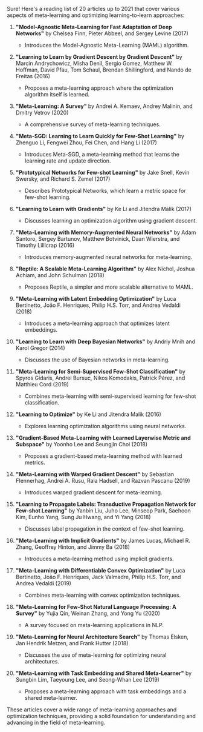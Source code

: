 Sure! Here's a reading list of 20 articles up to 2021 that cover various aspects of meta-learning and optimizing learning-to-learn approaches:

1. **"Model-Agnostic Meta-Learning for Fast Adaptation of Deep Networks"** by Chelsea Finn, Pieter Abbeel, and Sergey Levine (2017)
   - Introduces the Model-Agnostic Meta-Learning (MAML) algorithm.

2. **"Learning to Learn by Gradient Descent by Gradient Descent"** by Marcin Andrychowicz, Misha Denil, Sergio Gomez, Matthew W. Hoffman, David Pfau, Tom Schaul, Brendan Shillingford, and Nando de Freitas (2016)
   - Proposes a meta-learning approach where the optimization algorithm itself is learned.

3. **"Meta-Learning: A Survey"** by Andrei A. Kemaev, Andrey Malinin, and Dmitry Vetrov (2020)
   - A comprehensive survey of meta-learning techniques.

4. **"Meta-SGD: Learning to Learn Quickly for Few-Shot Learning"** by Zhenguo Li, Fengwei Zhou, Fei Chen, and Hang Li (2017)
   - Introduces Meta-SGD, a meta-learning method that learns the learning rate and update direction.

5. **"Prototypical Networks for Few-shot Learning"** by Jake Snell, Kevin Swersky, and Richard S. Zemel (2017)
   - Describes Prototypical Networks, which learn a metric space for few-shot learning.

6. **"Learning to Learn with Gradients"** by Ke Li and Jitendra Malik (2017)
   - Discusses learning an optimization algorithm using gradient descent.

7. **"Meta-Learning with Memory-Augmented Neural Networks"** by Adam Santoro, Sergey Bartunov, Matthew Botvinick, Daan Wierstra, and Timothy Lillicrap (2016)
   - Introduces memory-augmented neural networks for meta-learning.

8. **"Reptile: A Scalable Meta-Learning Algorithm"** by Alex Nichol, Joshua Achiam, and John Schulman (2018)
   - Proposes Reptile, a simpler and more scalable alternative to MAML.

9. **"Meta-Learning with Latent Embedding Optimization"** by Luca Bertinetto, João F. Henriques, Philip H.S. Torr, and Andrea Vedaldi (2018)
   - Introduces a meta-learning approach that optimizes latent embeddings.

10. **"Learning to Learn with Deep Bayesian Networks"** by Andriy Mnih and Karol Gregor (2014)
    - Discusses the use of Bayesian networks in meta-learning.

11. **"Meta-Learning for Semi-Supervised Few-Shot Classification"** by Spyros Gidaris, Andrei Bursuc, Nikos Komodakis, Patrick Pérez, and Matthieu Cord (2019)
    - Combines meta-learning with semi-supervised learning for few-shot classification.

12. **"Learning to Optimize"** by Ke Li and Jitendra Malik (2016)
    - Explores learning optimization algorithms using neural networks.

13. **"Gradient-Based Meta-Learning with Learned Layerwise Metric and Subspace"** by Yoonho Lee and Seungjin Choi (2018)
    - Proposes a gradient-based meta-learning method with learned metrics.

14. **"Meta-Learning with Warped Gradient Descent"** by Sebastian Flennerhag, Andrei A. Rusu, Raia Hadsell, and Razvan Pascanu (2019)
    - Introduces warped gradient descent for meta-learning.

15. **"Learning to Propagate Labels: Transductive Propagation Network for Few-shot Learning"** by Yanbin Liu, Juho Lee, Minseop Park, Saehoon Kim, Eunho Yang, Sung Ju Hwang, and Yi Yang (2018)
    - Discusses label propagation in the context of few-shot learning.

16. **"Meta-Learning with Implicit Gradients"** by James Lucas, Michael R. Zhang, Geoffrey Hinton, and Jimmy Ba (2018)
    - Introduces a meta-learning method using implicit gradients.

17. **"Meta-Learning with Differentiable Convex Optimization"** by Luca Bertinetto, João F. Henriques, Jack Valmadre, Philip H.S. Torr, and Andrea Vedaldi (2019)
    - Combines meta-learning with convex optimization techniques.

18. **"Meta-Learning for Few-Shot Natural Language Processing: A Survey"** by Yujia Qin, Weinan Zhang, and Yong Yu (2020)
    - A survey focused on meta-learning applications in NLP.

19. **"Meta-Learning for Neural Architecture Search"** by Thomas Elsken, Jan Hendrik Metzen, and Frank Hutter (2018)
    - Discusses the use of meta-learning for optimizing neural architectures.

20. **"Meta-Learning with Task Embedding and Shared Meta-Learner"** by Sungbin Lim, Taeyoung Lee, and Seong-Whan Lee (2019)
    - Proposes a meta-learning approach with task embeddings and a shared meta-learner.

These articles cover a wide range of meta-learning approaches and optimization techniques, providing a solid foundation for understanding and advancing in the field of meta-learning.